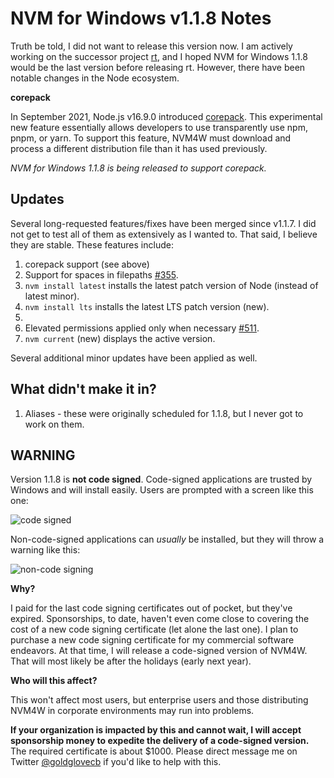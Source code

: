 # NVM for Windows v1.1.8 Notes

Truth be told, I did not want to release this version now. I am actively working on the successor project [rt](https://github.com/coreybutler/nvm-windows/discussions/565), and I hoped NVM for Windows 1.1.8 would be the last version before releasing rt. However, there have been notable changes in the Node ecosystem.

**corepack**

In September 2021, Node.js v16.9.0 introduced [corepack](https://nodejs.org/api/corepack.html). This experimental new feature essentially allows developers to use transparently use npm, pnpm, or yarn. To support this feature, NVM4W must download and process a different distribution file than it has used previously.

_NVM for Windows 1.1.8 is being released to support corepack._

## Updates

Several long-requested features/fixes have been merged since v1.1.7. I did not get to test all of them as extensively as I wanted to. That said, I believe they are stable. These features include:

1. corepack support (see above)
2. Support for spaces in filepaths [#355](https://github.com/coreybutler/nvm-windows/pull/355).
3. `nvm install latest` installs the latest patch version of Node (instead of latest minor).
4. `nvm install lts` installs the latest LTS patch version (new).
5.
6. Elevated permissions applied only when necessary [#511](https://github.com/coreybutler/nvm-windows/pull/511).
7. `nvm current` (new) displays the active version.

Several additional minor updates have been applied as well.

## What didn't make it in?

1. Aliases - these were originally scheduled for 1.1.8, but I never got to work on them.

## WARNING

Version 1.1.8 is **not code signed**. Code-signed applications are trusted by Windows and will install easily. Users are prompted with a screen like this one:

![code signed](https://www.globalsign.com/application/files/9415/8088/1150/ms-authenticode-warning2.png)

Non-code-signed applications can _usually_ be installed, but they will throw a warning like this:

![non-code signing](https://sectigostore.com/static/images/code-sign-warning.png)

**Why?**

I paid for the last code signing certificates out of pocket, but they've expired. Sponsorships, to date, haven't even come close to covering the cost of a new code signing certificate (let alone the last one). I plan to purchase a new code signing certificate for my commercial software endeavors. At that time, I will release a code-signed version of NVM4W. That will most likely be after the holidays (early next year).

**Who will this affect?**

This won't affect most users, but enterprise users and those distributing NVM4W in corporate environments may run into problems.

**If your organization is impacted by this and cannot wait, I will accept sponsorship money to expedite the delivery of a code-signed version.** The required certificate is about $1000. Please direct message me on Twitter [@goldglovecb](https://twitter.com/goldglovecb) if you'd like to help with this.
